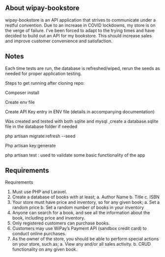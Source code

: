 ## About wipay-bookstore

wipay-bookstore is an API application that strives to communicate under a restful convention. Due to an increase in COVID lockdowns, my store is on the verge of failure. I've been forced to adapt to the trying times and have decided to build out an API for my bookstore. This should increase sales and improve customer convenience and satisfaction.

## Notes
Each time tests are run, the database is refreshed/wiped, rerun the seeds as needed for proper application testing.

Steps to get running after cloning repo:

Composer install

Create env file 

Create API Key entry in ENV file (details in accompanying documentation)

Was created and tested with both sqlite and mysql ,create a database.sqlite file in the database folder if needed

php artisan migrate:refresh --seed

Php artisan key:generate

php artisan test : used to validate some basic functionality of the app

## Requirements

Requirements
1. Must use PHP and Laravel.
2. Create a database of books with at least;
    a. Author Name
    b. Title
    c. ISBN
3. Your store must have price and inventory, so for any given book;
    a. Set a random price
    b. Set a random number of books in your inventory
4. Anyone can search for a book, and see all the information about the book, including
price and inventory.
5. Only registered customers can purchase books.
6. Customers may use WiPay’s Payment API (sandbox credit card) to conduct online
purchases.
7. As the owner of the store, you should be able to perform special actions on your store,
such as;
    a. View any and/or all sales activity.
    b. CRUD functionality on any given book.
